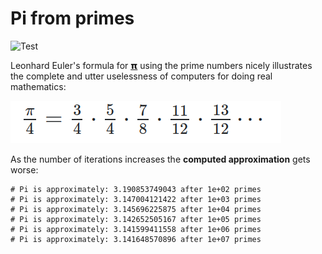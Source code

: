 # Pi from primes

![Test](https://github.com/philiprbrenan/piFromPrimes/workflows/Test/badge.svg)

Leonhard Euler's formula for [𝝿](https://en.wikipedia.org/wiki/Pi) using the prime numbers nicely illustrates the
complete and utter uselessness of computers for doing real mathematics:

![](https://raw.githubusercontent.com/philiprbrenan/piFromPrimes/main/formula.png)

As the number of iterations increases the __computed approximation__ gets worse:

```
# Pi is approximately: 3.190853749043 after 1e+02 primes
# Pi is approximately: 3.147004121422 after 1e+03 primes
# Pi is approximately: 3.145696225875 after 1e+04 primes
# Pi is approximately: 3.142652505167 after 1e+05 primes
# Pi is approximately: 3.141599411558 after 1e+06 primes
# Pi is approximately: 3.141648570896 after 1e+07 primes

```

